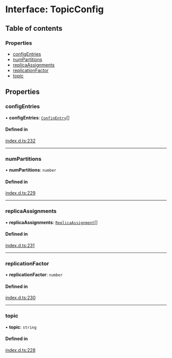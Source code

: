 # Interface: TopicConfig

## Table of contents

### Properties

- [configEntries](TopicConfig.md#configentries)
- [numPartitions](TopicConfig.md#numpartitions)
- [replicaAssignments](TopicConfig.md#replicaassignments)
- [replicationFactor](TopicConfig.md#replicationfactor)
- [topic](TopicConfig.md#topic)

## Properties

### configEntries

• **configEntries**: [`ConfigEntry`](ConfigEntry.md)[]

#### Defined in

[index.d.ts:232](https://github.com/mostafa/xk6-kafka/blob/main/api-docs/index.d.ts#L232)

---

### numPartitions

• **numPartitions**: `number`

#### Defined in

[index.d.ts:229](https://github.com/mostafa/xk6-kafka/blob/main/api-docs/index.d.ts#L229)

---

### replicaAssignments

• **replicaAssignments**: [`ReplicaAssignment`](ReplicaAssignment.md)[]

#### Defined in

[index.d.ts:231](https://github.com/mostafa/xk6-kafka/blob/main/api-docs/index.d.ts#L231)

---

### replicationFactor

• **replicationFactor**: `number`

#### Defined in

[index.d.ts:230](https://github.com/mostafa/xk6-kafka/blob/main/api-docs/index.d.ts#L230)

---

### topic

• **topic**: `string`

#### Defined in

[index.d.ts:228](https://github.com/mostafa/xk6-kafka/blob/main/api-docs/index.d.ts#L228)
